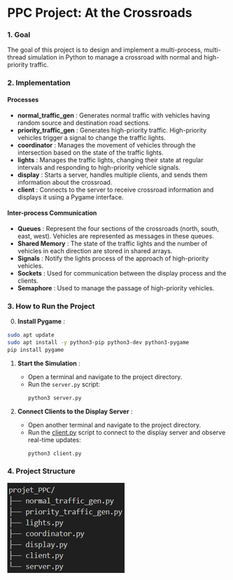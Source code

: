 # PPC Project: At the Crossroads

### 1. Goal
The goal of this project is to design and implement a multi-process, multi-thread simulation in Python to manage a crossroad with normal and high-priority traffic.

### 2. Implementation

#### Processes
- **normal_traffic_gen** : Generates normal traffic with vehicles having random source and destination road sections.
- **priority_traffic_gen** : Generates high-priority traffic. High-priority vehicles trigger a signal to change the traffic lights.
- **coordinator** : Manages the movement of vehicles through the intersection based on the state of the traffic lights.
- **lights** : Manages the traffic lights, changing their state at regular intervals and responding to high-priority vehicle signals.
- **display** : Starts a server, handles multiple clients, and sends them information about the crossroad.
- **client** : Connects to the server to receive crossroad information and displays it using a Pygame interface.

#### Inter-process Communication
- **Queues** : Represent the four sections of the crossroads (north, south, east, west). Vehicles are represented as messages in these queues.
- **Shared Memory** : The state of the traffic lights and the number of vehicles in each direction are stored in shared arrays.
- **Signals** : Notify the lights process of the approach of high-priority vehicles.
- **Sockets** : Used for communication between the display process and the clients.
- **Semaphore** : Used to manage the passage of high-priority vehicles.

### 3. How to Run the Project

0. **Install Pygame** :
  ```sh
  sudo apt update
  sudo apt install -y python3-pip python3-dev python3-pygame
  pip install pygame
  ```

1. **Start the Simulation** :
   - Open a terminal and navigate to the project directory.
   - Run the `server.py` script:
     ```sh
     python3 server.py
     ```

2. **Connect Clients to the Display Server** :
   - Open another terminal and navigate to the project directory.
   - Run the [client.py](http://_vscodecontentref_/0) script to connect to the display server and observe real-time updates:
     ```sh
     python3 client.py
     ```

### 4. Project Structure

![Project structure](Pictures/image_arborescence.png)
